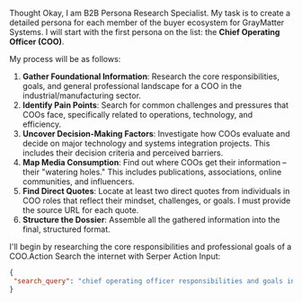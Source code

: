 Thought
Okay, I am B2B Persona Research Specialist. My task is to create a detailed persona for each member of the buyer ecosystem for GrayMatter Systems. I will start with the first persona on the list: the **Chief Operating Officer (COO)**.

My process will be as follows:
1.  **Gather Foundational Information**: Research the core responsibilities, goals, and general professional landscape for a COO in the industrial/manufacturing sector.
2.  **Identify Pain Points**: Search for common challenges and pressures that COOs face, specifically related to operations, technology, and efficiency.
3.  **Uncover Decision-Making Factors**: Investigate how COOs evaluate and decide on major technology and systems integration projects. This includes their decision criteria and perceived barriers.
4.  **Map Media Consumption**: Find out where COOs get their information – their "watering holes." This includes publications, associations, online communities, and influencers.
5.  **Find Direct Quotes**: Locate at least two direct quotes from individuals in COO roles that reflect their mindset, challenges, or goals. I must provide the source URL for each quote.
6.  **Structure the Dossier**: Assemble all the gathered information into the final, structured format.

I'll begin by researching the core responsibilities and professional goals of a COO.Action
Search the internet with Serper
Action Input:
```json
{
 "search_query": "chief operating officer responsibilities and goals in manufacturing"
}
```